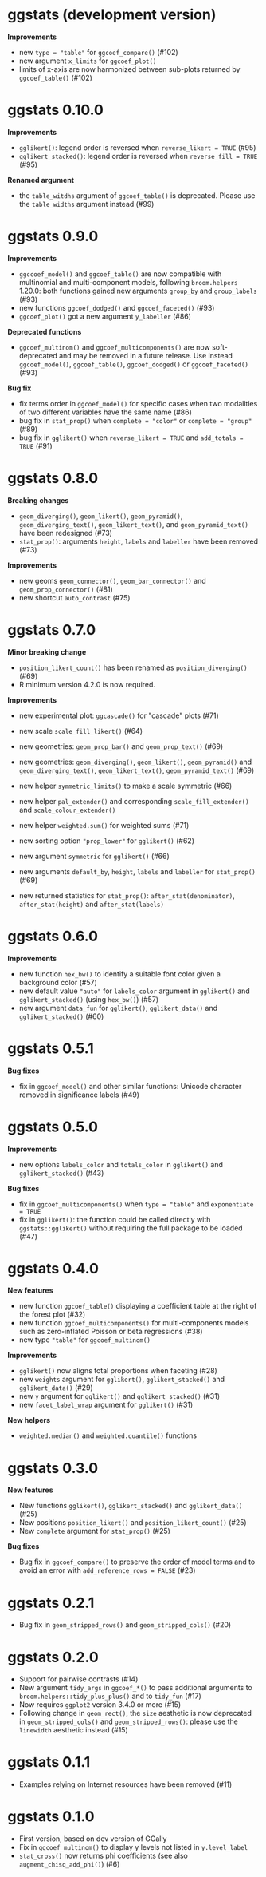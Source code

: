 # ggstats (development version)

**Improvements**

* new `type = "table"` for `ggcoef_compare()` (#102)
* new argument `x_limits` for `ggcoef_plot()`
* limits of x-axis are now harmonized between sub-plots returned
  by `ggcoef_table()` (#102)
  
# ggstats 0.10.0

**Improvements**

* `gglikert()`: legend order is reversed when `reverse_likert = TRUE` (#95)
* `gglikert_stacked()`: legend order is reversed when `reverse_fill = TRUE`
  (#95)
  
**Renamed argument**

* the `table_witdhs` argument of `ggcoef_table()` is deprecated. Please use the
  `table_widths` argument instead (#99)

# ggstats 0.9.0

**Improvements**

* `ggccoef_model()` and `ggcoef_table()` are now compatible with multinomial
  and multi-component models, following `broom.helpers` 1.20.0: both functions
  gained new arguments `group_by` and `group_labels` (#93)
* new functions `ggcoef_dodged()` and `ggcoef_faceted()` (#93)
* `ggcoef_plot()` got a new argument `y_labeller` (#86)

**Deprecated functions**

* `ggcoef_multinom()` and `ggcoef_multicomponents()` are now soft-deprecated
  and may be removed in a future release. Use instead `ggcoef_model()`,
  `ggcoef_table()`, `ggcoef_dodged()` or `ggcoef_faceted()` (#93)

**Bug fix**

* fix terms order in `ggcoef_model()` for specific cases when two modalities of
  two different variables have the same name (#86)
* bug fix in `stat_prop()` when `complete = "color"` or
  `complete = "group"`(#89)
* bug fix in `gglikert()` when `reverse_likert = TRUE` and
  `add_totals = TRUE` (#91)

# ggstats 0.8.0

**Breaking changes**

* `geom_diverging()`, `geom_likert()`, `geom_pyramid()`,
  `geom_diverging_text()`, `geom_likert_text()`, and `geom_pyramid_text()` have
  been redesigned (#73)
* `stat_prop()`: arguments `height`, `labels` and `labeller` have been
  removed (#73)
  
**Improvements**

* new geoms `geom_connector()`, `geom_bar_connector()` and
  `geom_prop_connector()` (#81)
* new shortcut `auto_contrast` (#75)

# ggstats 0.7.0

**Minor breaking change**

* `position_likert_count()` has been renamed as `position_diverging()` (#69)
* R minimum version 4.2.0 is now required.

**Improvements**

* new experimental plot: `ggcascade()` for "cascade" plots (#71)
* new scale `scale_fill_likert()` (#64)
* new geometries: `geom_prop_bar()` and `geom_prop_text()` (#69)
* new geometries: `geom_diverging()`, `geom_likert()`,
  `geom_pyramid()` and `geom_diverging_text()`, `geom_likert_text()`,
  `geom_pyramid_text()` (#69)

* new helper `symmetric_limits()` to make a scale symmetric (#66)
* new helper `pal_extender()` and corresponding `scale_fill_extender()` and
  `scale_colour_extender()`
* new helper `weighted.sum()` for weighted sums (#71)
  
* new sorting option `"prop_lower"` for `gglikert()` (#62)
* new argument `symmetric` for `gglikert()` (#66)
* new arguments `default_by`, `height`, `labels` and `labeller` for
  `stat_prop()` (#69)
* new returned statistics for `stat_prop()`: `after_stat(denominator)`,
  `after_stat(height)` and `after_stat(labels)`

# ggstats 0.6.0

**Improvements**

* new function `hex_bw()` to identify a suitable font color given a background
  color (#57)
* new default value `"auto"` for `labels_color` argument in `gglikert()` and
  `gglikert_stacked()` (using `hex_bw()`) (#57)
* new argument `data_fun` for `gglikert()`, `gglikert_data()` and
  `gglikert_stacked()` (#60)

# ggstats 0.5.1

**Bug fixes**

* fix in `ggcoef_model()` and other similar functions:
  Unicode character removed in significance labels (#49)

# ggstats 0.5.0

**Improvements**

* new options `labels_color` and `totals_color` in `gglikert()` and
  `gglikert_stacked()` (#43)

**Bug fixes**

* fix in `ggcoef_multicomponents()` when `type = "table"` and
  `exponentiate = TRUE`
* fix in `gglikert()`: the function could be called directly with
  `ggstats::gglikert()` without requiring the full package to be loaded (#47)

# ggstats 0.4.0

**New features**

* new function `ggcoef_table()` displaying a coefficient table at the right
  of the forest plot (#32)
* new function `ggcoef_multicomponents()` for multi-components models such
  as zero-inflated Poisson or beta regressions (#38)
* new type `"table"` for `ggcoef_multinom()`

**Improvements**

* `gglikert()` now aligns total proportions when faceting (#28)
* new `weights` argument for `gglikert()`, `gglikert_stacked()` and 
  `gglikert_data()` (#29)
* new `y` argument for `gglikert()` and `gglikert_stacked()` (#31)
* new `facet_label_wrap` argument for `gglikert()` (#31)

**New helpers**

* `weighted.median()` and `weighted.quantile()` functions

# ggstats 0.3.0

**New features**

* New functions `gglikert()`, `gglikert_stacked()` and `gglikert_data()` (#25)
* New positions `position_likert()` and `position_likert_count()` (#25)
* New `complete` argument for `stat_prop()` (#25)

**Bug fixes**

* Bug fix in `ggcoef_compare()` to preserve the order of model terms and to 
  avoid an error with `add_reference_rows = FALSE` (#23)

# ggstats 0.2.1

* Bug fix in `geom_stripped_rows()` and `geom_stripped_cols()` (#20)

# ggstats 0.2.0

* Support for pairwise contrasts (#14)
* New argument `tidy_args` in `ggcoef_*()` to pass additional arguments to
  `broom.helpers::tidy_plus_plus()` and to `tidy_fun` (#17)
* Now requires `ggplot2` version 3.4.0 or more (#15)
* Following change in `geom_rect()`, the `size` aesthetic is now deprecated
  in `geom_stripped_cols()` and `geom_stripped_rows()`: please use the
  `linewidth` aesthetic instead (#15)

# ggstats 0.1.1

* Examples relying on Internet resources have been removed (#11)

# ggstats 0.1.0

* First version, based on dev version of GGally
* Fix in `ggcoef_multinom()` to display y levels not listed in `y.level_label` 
* `stat_cross()` now returns phi coefficients (see also 
  `augment_chisq_add_phi()`) (#6)
